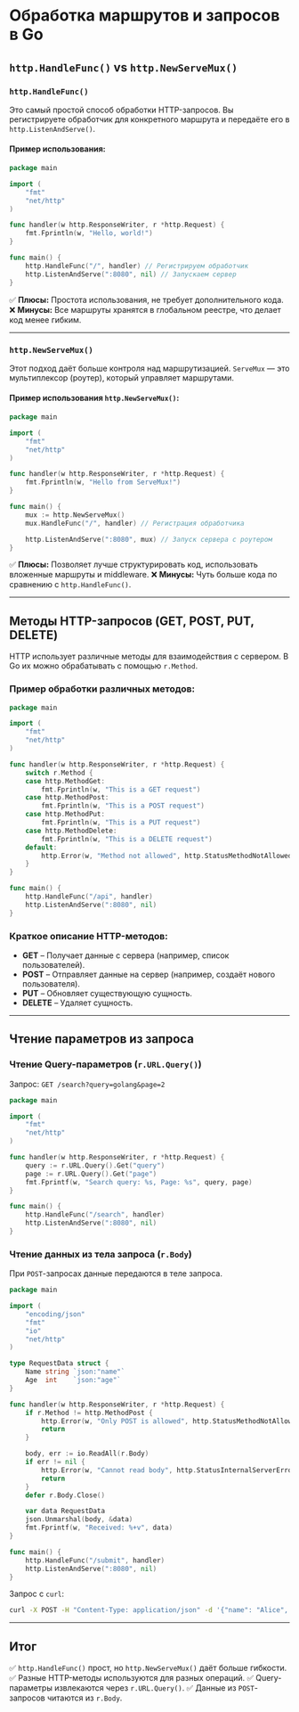 # Обработка маршрутов и запросов в Go

## `http.HandleFunc()` vs `http.NewServeMux()`

### `http.HandleFunc()`
Это самый простой способ обработки HTTP-запросов. Вы регистрируете обработчик для конкретного маршрута и передаёте его в `http.ListenAndServe()`.

#### Пример использования:
```go
package main

import (
    "fmt"
    "net/http"
)

func handler(w http.ResponseWriter, r *http.Request) {
    fmt.Fprintln(w, "Hello, world!")
}

func main() {
    http.HandleFunc("/", handler) // Регистрируем обработчик
    http.ListenAndServe(":8080", nil) // Запускаем сервер
}
```
✅ **Плюсы:** Простота использования, не требует дополнительного кода.
❌ **Минусы:** Все маршруты хранятся в глобальном реестре, что делает код менее гибким.

---

### `http.NewServeMux()`
Этот подход даёт больше контроля над маршрутизацией. `ServeMux` — это мультиплексор (роутер), который управляет маршрутами.

#### Пример использования `http.NewServeMux()`:
```go
package main

import (
    "fmt"
    "net/http"
)

func handler(w http.ResponseWriter, r *http.Request) {
    fmt.Fprintln(w, "Hello from ServeMux!")
}

func main() {
    mux := http.NewServeMux()
    mux.HandleFunc("/", handler) // Регистрация обработчика

    http.ListenAndServe(":8080", mux) // Запуск сервера с роутером
}
```
✅ **Плюсы:** Позволяет лучше структурировать код, использовать вложенные маршруты и middleware.
❌ **Минусы:** Чуть больше кода по сравнению с `http.HandleFunc()`.

---

## Методы HTTP-запросов (GET, POST, PUT, DELETE)

HTTP использует различные методы для взаимодействия с сервером. В Go их можно обрабатывать с помощью `r.Method`.

### Пример обработки различных методов:
```go
package main

import (
    "fmt"
    "net/http"
)

func handler(w http.ResponseWriter, r *http.Request) {
    switch r.Method {
    case http.MethodGet:
        fmt.Fprintln(w, "This is a GET request")
    case http.MethodPost:
        fmt.Fprintln(w, "This is a POST request")
    case http.MethodPut:
        fmt.Fprintln(w, "This is a PUT request")
    case http.MethodDelete:
        fmt.Fprintln(w, "This is a DELETE request")
    default:
        http.Error(w, "Method not allowed", http.StatusMethodNotAllowed)
    }
}

func main() {
    http.HandleFunc("/api", handler)
    http.ListenAndServe(":8080", nil)
}
```

### Краткое описание HTTP-методов:
- **GET** – Получает данные с сервера (например, список пользователей).
- **POST** – Отправляет данные на сервер (например, создаёт нового пользователя).
- **PUT** – Обновляет существующую сущность.
- **DELETE** – Удаляет сущность.

---

## Чтение параметров из запроса

### Чтение Query-параметров (`r.URL.Query()`)

Запрос: `GET /search?query=golang&page=2`

```go
package main

import (
    "fmt"
    "net/http"
)

func handler(w http.ResponseWriter, r *http.Request) {
    query := r.URL.Query().Get("query")
    page := r.URL.Query().Get("page")
    fmt.Fprintf(w, "Search query: %s, Page: %s", query, page)
}

func main() {
    http.HandleFunc("/search", handler)
    http.ListenAndServe(":8080", nil)
}
```

### Чтение данных из тела запроса (`r.Body`)

При `POST`-запросах данные передаются в теле запроса.

```go
package main

import (
    "encoding/json"
    "fmt"
    "io"
    "net/http"
)

type RequestData struct {
    Name string `json:"name"`
    Age  int    `json:"age"`
}

func handler(w http.ResponseWriter, r *http.Request) {
    if r.Method != http.MethodPost {
        http.Error(w, "Only POST is allowed", http.StatusMethodNotAllowed)
        return
    }

    body, err := io.ReadAll(r.Body)
    if err != nil {
        http.Error(w, "Cannot read body", http.StatusInternalServerError)
        return
    }
    defer r.Body.Close()

    var data RequestData
    json.Unmarshal(body, &data)
    fmt.Fprintf(w, "Received: %+v", data)
}

func main() {
    http.HandleFunc("/submit", handler)
    http.ListenAndServe(":8080", nil)
}
```

Запрос с `curl`:
```sh
curl -X POST -H "Content-Type: application/json" -d '{"name": "Alice", "age": 30}' http://localhost:8080/submit
```

---

## Итог
✅ `http.HandleFunc()` прост, но `http.NewServeMux()` даёт больше гибкости.
✅ Разные HTTP-методы используются для разных операций.
✅ Query-параметры извлекаются через `r.URL.Query()`.
✅ Данные из `POST`-запросов читаются из `r.Body`.
